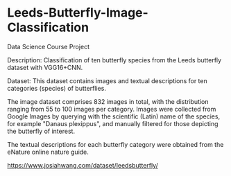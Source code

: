 # Leeds-Butterfly-Image-Classification
Data Science Course Project 

Description:
Classification of ten butterfly species from the Leeds butterfly dataset with VGG16+CNN.

Dataset:
This dataset contains images and textual descriptions for ten categories (species) of butterflies.

The image dataset comprises 832 images in total, with the distribution ranging from 55 to 100 images per category. Images were collected from Google Images by querying with the scientific (Latin) name of the species, for example "Danaus plexippus", and manually filtered for those depicting the butterfly of interest.

The textual descriptions for each butterfly category were obtained from the eNature online nature guide. 

https://www.josiahwang.com/dataset/leedsbutterfly/
